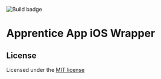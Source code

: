 ![Build badge](https://sfa-gov-uk.visualstudio.com/_apis/public/build/definitions/c39e0c0b-7aff-4606-b160-3566f3bbce23/788/badge)

# Apprentice App iOS Wrapper



## License

Licensed under the [MIT license](LICENSE)
